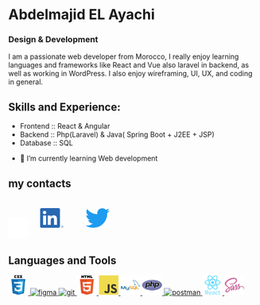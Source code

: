 
<!-- ![Design & Development](https://media-exp1.licdn.com/dms/image/C4D16AQEeb5mGFuHR4g/profile-displaybackgroundimage-shrink_350_1400/0/1650120056977?e=2147483647&v=beta&t=SsxjCc3bcm8Z83R4_bcT5EZ_C3SnWzzPwartw7OXUS8) -->

#  Abdelmajid EL Ayachi


### Design & Development

I am a passionate web developer from Morocco, I really enjoy learning languages and frameworks like React and Vue also laravel in backend, as well as working in WordPress. I also enjoy wireframing, UI, UX, and coding in general.

## Skills and Experience: 
* Frontend :: React & Angular
* Backend :: Php(Laravel) & Java( Spring Boot + J2EE + JSP) 
* Database :: SQL

- 🌱 I’m currently learning Web development 

## my contacts

[<img src='https://github.com/EL-Ayachi-Abdelmajid/EL-Ayachi-Abdelmajid/blob/main/GitHub-Mark-Light-120px-plus.png' style='background-color:white' alt='github' height='40'>](https://github.com/EL-Ayachi-Abdelmajid)            [<img src='https://github.com/EL-Ayachi-Abdelmajid/EL-Ayachi-Abdelmajid/blob/main/LI-In-Bug.png' style='margin: 20px' alt='linkedin' height='40'>](https://www.linkedin.com/in/abdelmajid-el-ayachi/)                   [<img src='https://github.com/EL-Ayachi-Abdelmajid/EL-Ayachi-Abdelmajid/blob/main/2021%20Twitter%20logo%20-%20blue.png' style='margin: 20px' alt='twitter' height='40'>](https://twitter.com/abdelmajidelay1)  


## Languages and Tools

<p align="left"> <a href="https://www.w3schools.com/css/" target="_blank" rel="noreferrer"> <img src="https://raw.githubusercontent.com/devicons/devicon/master/icons/css3/css3-original-wordmark.svg" alt="css3" width="40" height="40"/> </a> <a href="https://www.figma.com/" target="_blank" rel="noreferrer"> <img src="https://www.vectorlogo.zone/logos/figma/figma-icon.svg" alt="figma" width="40" height="40"/> </a> <a href="https://git-scm.com/" target="_blank" rel="noreferrer"> <img src="https://www.vectorlogo.zone/logos/git-scm/git-scm-icon.svg" alt="git" width="40" height="40"/> </a> <a href="https://www.w3.org/html/" target="_blank" rel="noreferrer"> <img src="https://raw.githubusercontent.com/devicons/devicon/master/icons/html5/html5-original-wordmark.svg" alt="html5" width="40" height="40"/> </a> <a href="https://developer.mozilla.org/en-US/docs/Web/JavaScript" target="_blank" rel="noreferrer"> <img src="https://raw.githubusercontent.com/devicons/devicon/master/icons/javascript/javascript-original.svg" alt="javascript" width="40" height="40"/> </a> <a href="https://www.mysql.com/" target="_blank" rel="noreferrer"> <img src="https://raw.githubusercontent.com/devicons/devicon/master/icons/mysql/mysql-original-wordmark.svg" alt="mysql" width="40" height="40"/> </a> <a href="https://www.php.net" target="_blank" rel="noreferrer"> <img src="https://raw.githubusercontent.com/devicons/devicon/master/icons/php/php-original.svg" alt="php" width="40" height="40"/> </a> <a href="https://postman.com" target="_blank" rel="noreferrer"> <img src="https://www.vectorlogo.zone/logos/getpostman/getpostman-icon.svg" alt="postman" width="40" height="40"/> </a> <a href="https://reactjs.org/" target="_blank" rel="noreferrer"> <img src="https://raw.githubusercontent.com/devicons/devicon/master/icons/react/react-original-wordmark.svg" alt="react" width="40" height="40"/> </a> <a href="https://sass-lang.com" target="_blank" rel="noreferrer"> <img src="https://raw.githubusercontent.com/devicons/devicon/master/icons/sass/sass-original.svg" alt="sass" width="40" height="40"/> </a> </p>
